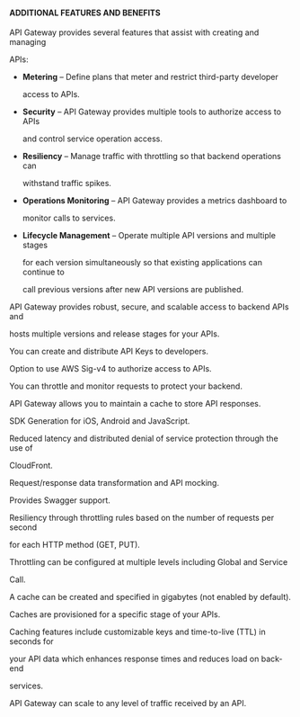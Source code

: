 #### ADDITIONAL FEATURES AND BENEFITS


API Gateway provides several features that assist with creating and managing

APIs:


- **Metering** – Define plans that meter and restrict third-party developer

  access to APIs.

- **Security** – API Gateway provides multiple tools to authorize access to APIs

  and control service operation access.

- **Resiliency** – Manage traffic with throttling so that backend operations can

  withstand traffic spikes.

- **Operations Monitoring** – API Gateway provides a metrics dashboard to

  monitor calls to services.

- **Lifecycle Management** – Operate multiple API versions and multiple stages

  for each version simultaneously so that existing applications can continue to

  call previous versions after new API versions are published.


API Gateway provides robust, secure, and scalable access to backend APIs and

hosts multiple versions and release stages for your APIs.


You can create and distribute API Keys to developers.


Option to use AWS Sig-v4 to authorize access to APIs.


You can throttle and monitor requests to protect your backend.


API Gateway allows you to maintain a cache to store API responses.


SDK Generation for iOS, Android and JavaScript.


Reduced latency and distributed denial of service protection through the use of

CloudFront.


Request/response data transformation and API mocking.


Provides Swagger support.


Resiliency through throttling rules based on the number of requests per second

for each HTTP method (GET, PUT).


Throttling can be configured at multiple levels including Global and Service

Call.


A cache can be created and specified in gigabytes (not enabled by default).


Caches are provisioned for a specific stage of your APIs.


Caching features include customizable keys and time-to-live (TTL) in seconds for

your API data which enhances response times and reduces load on back-end

services.


API Gateway can scale to any level of traffic received by an API.

